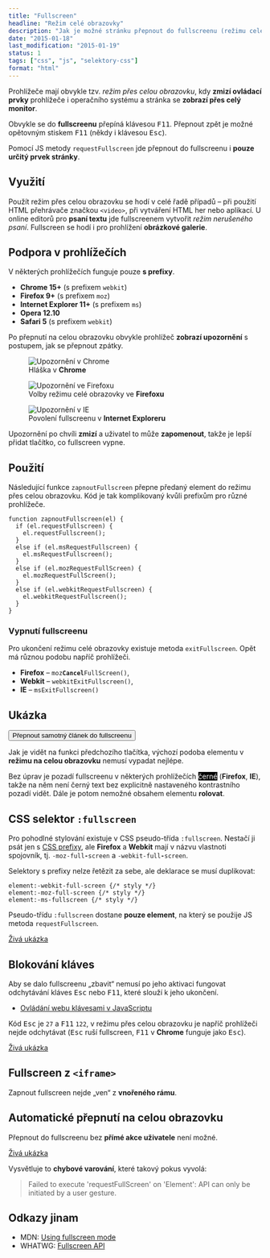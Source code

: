```yaml
---
title: "Fullscreen"
headline: "Režim celé obrazovky"
description: "Jak je možné stránku přepnout do fullscreenu (režimu celé obrazovky)."
date: "2015-01-18"
last_modification: "2015-01-19"
status: 1
tags: ["css", "js", "selektory-css"]
format: "html"
---
```


<p>Prohlížeče mají obvykle tzv. <i>režim přes celou obrazovku</i>, kdy <b>zmizí ovládací prvky</b> prohlížeče i operačního systému a stránka se <b>zobrazí přes celý monitor</b>.</p>

<p>Obvykle se do <b>fullscreenu</b> přepíná klávesou <kbd>F11</kbd>. Přepnout zpět je možné opětovným stiskem <kbd>F11</kbd> (někdy i klávesou <kbd>Esc</kbd>).</p>

<p>Pomocí JS metody <code>requestFullscreen</code> jde přepnout do fullscreenu i <b>pouze určitý prvek stránky</b>.</p>



<h2 id="vyuziti">Využití</h2>

<p>Použít režim přes celou obrazovku se hodí v celé řadě případů – při použití HTML přehrávače značkou <code>&lt;video></code>, při vytváření HTML her nebo aplikací. U online editorů pro <b>psaní textu</b> jde fullscreenem vytvořit <i>režim nerušeného psaní</i>. Fullscreen se hodí i pro prohlížení <b>obrázkové galerie</b>.</p>





<h2 id="podpora">Podpora v prohlížečích</h2>

<p>V některých prohlížečích funguje pouze <b>s prefixy</b>.</p>

<ul>
  <li><b>Chrome 15+</b> (s prefixem <code>webkit</code>)</li>

  <li><b>Firefox 9+</b> (s prefixem <code>moz</code>)</li>

  <li><b>Internet Explorer 11+</b> (s prefixem <code>ms</code>)</li>

  <li><b>Opera 12.10</b></li>

  <li><b>Safari 5</b> (s prefixem <code>webkit</code>)</li>
</ul>

<p>Po přepnutí na celou obrazovku obvykle prohlížeč <b>zobrazí upozornění</b> s postupem, jak se přepnout zpátky.</p>

<figure>
  <img src="/files/fullscreen/chrome.png" alt="Upozornění v Chrome" class="border">
  <figcaption>Hláška v <b>Chrome</b></figcaption>
</figure>



<figure>
  <img src="/files/fullscreen/firefox.png" alt="Upozornění ve Firefoxu" class="border">
  <figcaption>Volby režimu celé obrazovky ve <b>Firefoxu</b></figcaption>
</figure>










<figure>
  <img src="/files/fullscreen/ie.png" alt="Upozornění v IE" class="border">
  <figcaption>Povolení fullscreenu v <b>Internet Exploreru</b></figcaption>
</figure>

<p>Upozornění po chvíli <b>zmizí</b> a uživatel to může <b>zapomenout</b>, takže je lepší přidat tlačítko, co fullscreen vypne.</p>



<h2 id="pouziti">Použití</h2>

<p>Následující funkce <code>zapnoutFullscreen</code> přepne předaný element do režimu přes celou obrazovku. Kód je tak komplikovaný kvůli prefixům pro různé prohlížeče.</p>

<pre><code>function zapnoutFullscreen(el) {
  if (el.requestFullscreen) {
    el.requestFullscreen();
  } 
  else if (el.msRequestFullscreen) {
    el.msRequestFullscreen();
  } 
  else if (el.mozRequestFullScreen) {
    el.mozRequestFullScreen();
  } 
  else if (el.webkitRequestFullscreen) {
    el.webkitRequestFullscreen();
  }
}</code></pre>

<script>
function zapnoutFullscreen(el) {
  if (el.requestFullscreen) {
    el.requestFullscreen();
  } 
  else if (el.msRequestFullscreen) {
    el.msRequestFullscreen();
  } 
  else if (el.mozRequestFullScreen) {
    el.mozRequestFullScreen();
  } 
  else if (el.webkitRequestFullscreen) {
    el.webkitRequestFullscreen();
  }
}  
</script>


<h3 id="vypnuti">Vypnutí fullscreenu</h3>

<p>Pro ukončení režimu celé obrazovky existuje metoda <code>exitFullscreen</code>. Opět má různou podobu napříč prohlížeči.</p>

<ul>
  <li><b>Firefox</b> – <code>moz<b>Cancel</b>FullScreen()</code>,</li>
   
  <li><b>Webkit</b> – <code>webkitExitFullscreen()</code>,</li>
  
  <li><b>IE</b> – <code>msExitFullscreen()</code></li>  
</ul>


<h2 id="ukazka">Ukázka</h2>

<p><button onclick="zapnoutFullscreen(this.parentNode.parentNode)">Přepnout samotný článek do fullscreenu</button></p>

<p>Jak je vidět na funkci předchozího tlačítka, výchozí podoba elementu v <b>režimu na celou obrazovku</b> nemusí vypadat nejlépe.</p>

<p>Bez úprav je pozadí fullscreenu v některých prohlížečích <font style="background: black; color: white">černé</font> (<b>Firefox</b>, <b>IE</b>), takže na něm není černý text bez explicitně nastaveného kontrastního pozadí vidět. Dále je potom nemožné obsahem elementu <b>rolovat</b>.</p>


<h2 id="css">CSS selektor <code>:fullscreen</code></h2>

<p>Pro pohodlné stylování existuje v CSS pseudo-třída <code>:fullscreen</code>. Nestačí ji psát jen s <a href="/css-prefixy">CSS prefixy</a>, ale <b>Firefox</b> a <b>Webkit</b> mají v názvu vlastnoti spojovník, tj. <code>-moz-full<b>-</b>screen</code> a <code>-webkit-full<b>-</b>screen</code>.</p>

<p>Selektory s prefixy nelze řetězit za sebe, ale deklarace se musí duplikovat:</p>

<pre><code>element:-webkit-full-screen {/* styly */}
element:-moz-full-screen {/* styly */}
element:-ms-fullscreen {/* styly */}</code></pre>



<p>Pseudo-třídu <code>:fullscreen</code> dostane <b>pouze element</b>, na který se použije JS metoda <code>requestFullscreen</code>.</p>

<p><a href="https://kod.djpw.cz/wpjb-">Živá ukázka</a></p>






<h2 id="blokovani-klaves">Blokování kláves</h2>

<p>Aby se dalo fullscreenu „zbavit“ nemusí po jeho aktivaci fungovat odchytávání kláves <kbd>Esc</kbd> nebo <kbd>F11</kbd>, které slouží k jeho ukončení.</p>

<div class="internal-content">
  <ul>
    <li><a href="/klavesy">Ovládání webu klávesami v JavaScriptu</a></li>
  </ul>
</div>

<p>Kód <kbd>Esc</kbd> je <code>27</code> a <kbd>F11</kbd> <code>122</code>, v režimu přes celou obrazovku je napříč prohlížeči nejde odchytávat (<kbd>Esc</kbd> ruší fullscreen, <kbd>F11</kbd> v <b>Chrome</b> funguje jako <kbd>Esc</kbd>).</p>

<p><a href="https://kod.djpw.cz/cqjb-">Živá ukázka</a></p>





<h2 id="ramy">Fullscreen z <code>&lt;iframe></code></h2>

<p>Zapnout fullscreen nejde „ven“ z <b>vnořeného rámu</b>.</p>




<h2 id="automaticke">Automatické přepnutí na celou obrazovku</h2>

<p>Přepnout do fullscreenu bez <b>přímé akce uživatele</b> není možné.</p>

<p><a href="https://kod.djpw.cz/hqjb-">Živá ukázka</a></p>

<p>Vysvětluje to <b>chybové varování</b>, které takový pokus vyvolá:</p>

<blockquote>
  <p>Failed to execute 'requestFullScreen' on 'Element': API can only be initiated by a user gesture.</p>
</blockquote>


<h2 id="odkazy">Odkazy jinam</h2>

<ul>
  <li>MDN: <a href="https://developer.mozilla.org/en-US/docs/Web/Guide/API/DOM/Using_full_screen_mode">Using fullscreen mode</a></li>
  
  <li>WHATWG: <a href="https://fullscreen.spec.whatwg.org/">Fullscreen API</a></li>
  
</ul>

<!-- i-l-u-s-t-r-a-c-e: https://kod.djpw.cz/xpjb -->